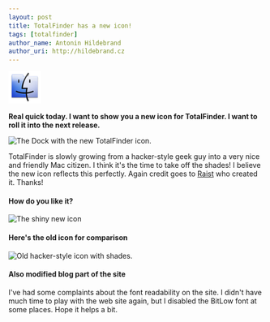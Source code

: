 ```yaml
---
layout: post
title: TotalFinder has a new icon!
tags: [totalfinder]
author_name: Antonin Hildebrand
author_uri: http://hildebrand.cz
---
```


<img src="/shared/img/icons/totalfinder-64.png" class="intro-icon"/>

**Real quick today. I want to show you a new icon for TotalFinder. I want to roll it into the next release.**

<img class="clear blog-image" src="/images/dock-with-totalfinder-icon.png" title="The Dock with the new TotalFinder icon.">

TotalFinder is slowly growing from a hacker-style geek guy into a very nice and friendly Mac citizen. I think it's the time to take off the shades! I believe the new icon reflects this perfectly. Again credit goes to <a href="http://raist.cz">Raist</a> who created it. Thanks!

#### How do you like it?

<img class="clear blog-image-border" src="/images/totalfinder-icon-new.png" title="The shiny new icon">

#### Here's the old icon for comparison

<img class="clear blog-image-border" src="/images/totalfinder-icon-old.png" title="Old hacker-style icon with shades.">

#### Also modified blog part of the site

I've had some complaints about the font readability on the site. I didn't have much time to play with the web site again, but I disabled the BitLow font at some places. Hope it helps a bit.
